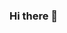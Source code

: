 ### Hi there 👋

<!--
**Iandlley/Iandlley** is a ✨ _special_ ✨ repository because its `README.md` (this file) appears on your GitHub profile.

## 👋 Hello! Welcome to my Github profile!
### My name is Iandlley and I'm a Back-End Developer!
